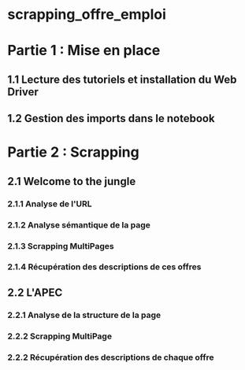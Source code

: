 # scrapping_offre_emploi

# Partie 1 : Mise en place 

## 1.1 Lecture des tutoriels et installation du Web Driver

## 1.2 Gestion des imports dans le notebook 

# Partie 2 :  Scrapping 

## 2.1 Welcome to the jungle 

### 2.1.1 Analyse de l'URL 

### 2.1.2  Analyse sémantique de la page

### 2.1.3 Scrapping MultiPages

### 2.1.4 Récupération des descriptions de ces offres

## 2.2 L'APEC 

### 2.2.1 Analyse de la structure de la page 
 
### 2.2.2 Scrapping MultiPage 

### 2.2.2 Récupération des descriptions de chaque offre
